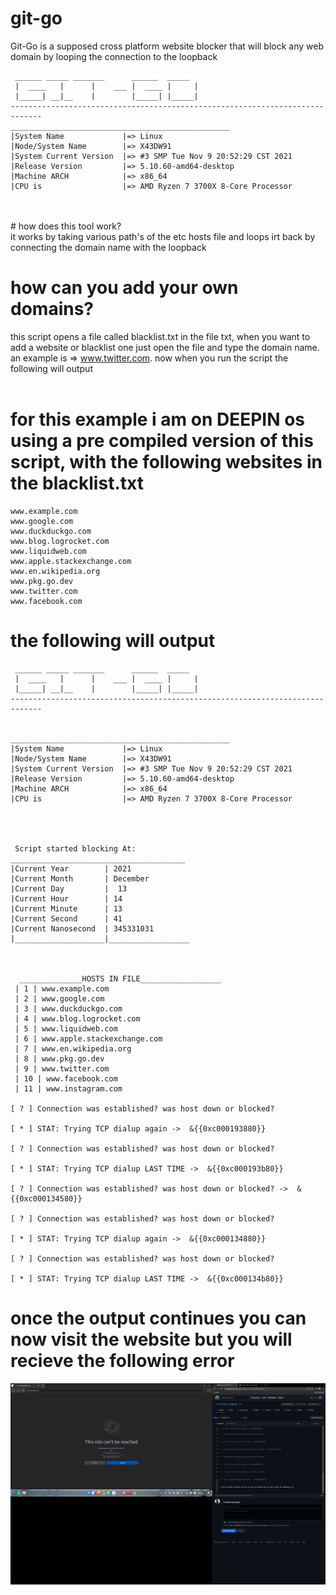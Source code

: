 # git-go
Git-Go is a supposed cross platform website blocker that will block any web domain by looping the connection to the loopback
```
 ______ _____ _______      ______  _____ 
 |  ____   |      |    ___ |  ____ |     |
 |_____| __|__    |        |_____| |_____|
-----------------------------------------------------------------------------
_________________________________________________
|System Name             |=> Linux
|Node/System Name        |=> X43DW91
|System Current Version  |=> #3 SMP Tue Nov 9 20:52:29 CST 2021
|Release Version         |=> 5.10.60-amd64-desktop
|Machine ARCH            |=> x86_64
|CPU is                  |=> AMD Ryzen 7 3700X 8-Core Processor             
```
<br>
<br>
# how does this tool work? 
<br>
it works by taking various path's of the etc hosts file and loops irt back by connecting the domain name with the loopback 

# how can you add your own domains? 

this script opens a file called blacklist.txt in the file txt, when you want to add a website or blacklist one just open the file and type the domain name. an example is => www.twitter.com. now when you run the script the following will output 
<br>
<br>
# for this example i am on DEEPIN os using a pre compiled version of this script, with the following websites in the blacklist.txt

```
www.example.com
www.google.com
www.duckduckgo.com
www.blog.logrocket.com
www.liquidweb.com
www.apple.stackexchange.com
www.en.wikipedia.org
www.pkg.go.dev
www.twitter.com
www.facebook.com
```

# the following will output

```
 ______ _____ _______      ______  _____ 
 |  ____   |      |    ___ |  ____ |     |
 |_____| __|__    |        |_____| |_____|
-----------------------------------------------------------------------------


_________________________________________________
|System Name             |=> Linux
|Node/System Name        |=> X43DW91
|System Current Version  |=> #3 SMP Tue Nov 9 20:52:29 CST 2021
|Release Version         |=> 5.10.60-amd64-desktop
|Machine ARCH            |=> x86_64
|CPU is                  |=> AMD Ryzen 7 3700X 8-Core Processor             




 Script started blocking At:
_______________________________________
|Current Year        | 2021
|Current Month       | December
|Current Day         |  13
|Current Hour        | 14
|Current Minute      | 13
|Current Second      | 41
|Current Nanosecond  | 345331031
|____________________|__________________
 


  ______________HOSTS IN FILE__________________
 | 1 | www.example.com
 | 2 | www.google.com
 | 3 | www.duckduckgo.com
 | 4 | www.blog.logrocket.com
 | 5 | www.liquidweb.com
 | 6 | www.apple.stackexchange.com
 | 7 | www.en.wikipedia.org
 | 8 | www.pkg.go.dev
 | 9 | www.twitter.com
 | 10 | www.facebook.com
 | 11 | www.instagram.com
 
[ ? ] Connection was established? was host down or blocked?
 
[ * ] STAT: Trying TCP dialup again ->  &{{0xc000193880}}
                                                                                                                                                                                                                     
[ ? ] Connection was established? was host down or blocked?                                                                                                                                                          
                                                                                                                                                                                                                     
[ * ] STAT: Trying TCP dialup LAST TIME ->  &{{0xc000193b80}}                                                                                                                                                        
                                                                                                                                                                                                                     
[ ? ] Connection was established? was host down or blocked? ->  &{{0xc000134580}}                                                                                                                                    
                                                                                                                                                                                                                     
[ ? ] Connection was established? was host down or blocked?                                                                                                                                                          
                                                                                                                                                                                                                     
[ * ] STAT: Trying TCP dialup again ->  &{{0xc000134880}}                                                                                                                                                            
                                                                                                                                                                                                                     
[ ? ] Connection was established? was host down or blocked?                                                                                                                                                          
                                                                                                                                                            
[ * ] STAT: Trying TCP dialup LAST TIME ->  &{{0xc000134b80}}                  

```

# once the output continues you can now visit the website but you will recieve the following error 


![alt text](demo.png "Example")

